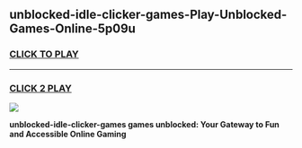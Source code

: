 
## unblocked-idle-clicker-games-Play-Unblocked-Games-Online-5p09u
<h3>
<a href="https://premium76.site?title=unblocked-idle-clicker-games&ref=24A">CLICK TO PLAY</a></h3>
<hr>

<h3>
<a href="https://premium76.site?title=unblocked-idle-clicker-games&ref=24A">CLICK 2 PLAY</a>
  
</h3>

<a href="https://premium76.site?title=unblocked-idle-clicker-games&ref=24A"><img src="https://clearcache.store/games.png"></a>


**unblocked-idle-clicker-games games unblocked: Your Gateway to Fun and Accessible Online Gaming**

